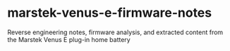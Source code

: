# marstek-venus-e-firmware-notes
Reverse engineering notes, firmware analysis, and extracted content from the Marstek Venus E plug-in home battery
